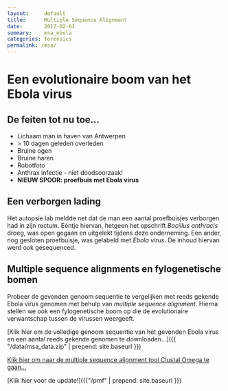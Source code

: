 ```yaml
---
layout:     default
title:      Multiple Sequence Alignment
date:       2017-02-01
summary:    msa_ebola
categories: forensics
permalink: /msa/
---
```


# Een evolutionaire boom van het Ebola virus

## De feiten tot nu toe...

- Lichaam man in haven van Antwerpen
- \> 10 dagen geleden overleden
- Bruine ogen
- Bruine haren
- Robotfoto
- Anthrax infectie - niet doodsoorzaak!
- **NIEUW SPOOR: proefbuis met Ebola virus**

## Een verborgen lading

Het autopsie lab meldde net dat de man een aantal proefbuisjes verborgen had in zijn rectum. Eéntje hiervan, hetgeen het opschrift *Bacillus anthracis* droeg, was open gegaan en uitgelekt tijdens deze onderneming. Een ander, nog gesloten proefbuisje, was gelabeld met *Ebola virus*. De inhoud hiervan werd ook gesequenced. 

## Multiple sequence alignments en fylogenetische bomen
Probeer de gevonden genoom sequentie te vergelijken met reeds gekende Ebola virus genomen met behulp van *multiple sequence alignment*. Hierna stellen we ook een fylogenetische boom op die de evolutionaire verwantschap tussen de virussen weergeeft.

[Klik hier om de volledige genoom sequentie van het gevonden Ebola virus en een aantal reeds gekende genomen te downloaden...]({{ "/data/msa_data.zip" | prepend: site.baseurl }})

[Klik hier om naar de multiple sequence alignment tool Clustal Omega te gaan...](https://www.ebi.ac.uk/Tools/msa/clustalo/)

[Klik hier voor de update!]({{"/pmf" | prepend: site.baseurl }})

